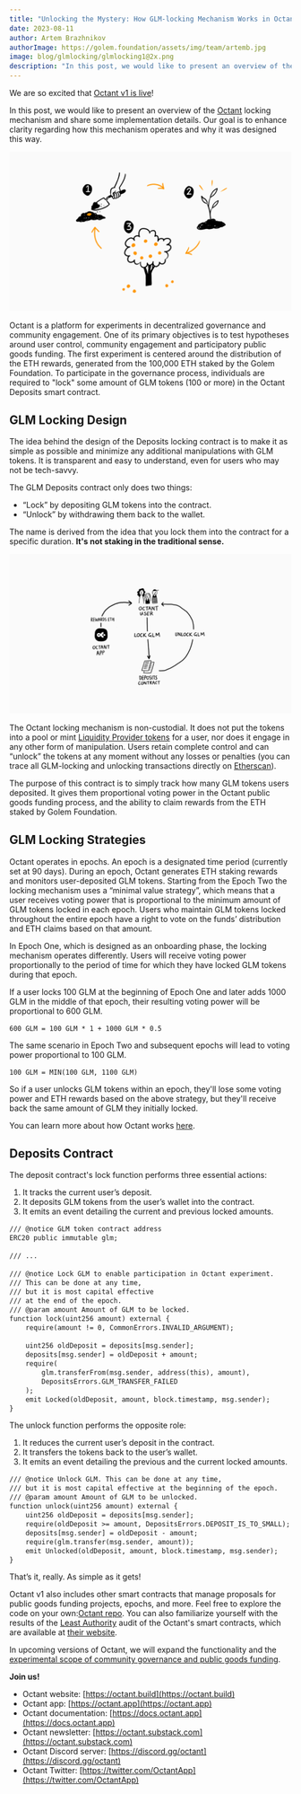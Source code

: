 ```yaml
---
title: "Unlocking the Mystery: How GLM-locking Mechanism Works in Octant"
date: 2023-08-11
author: Artem Brazhnikov
authorImage: https://golem.foundation/assets/img/team/artemb.jpg
image: blog/glmlocking/glmlocking1@2x.png
description: "In this post, we would like to present an overview of the Octant locking mechanism and share some implementation details."
---
```


We are so excited that [Octant v1 is live](https://golem.foundation/2023/08/08/announcing-octant.html)!

In this post, we would like to present an overview of the [Octant](https://octant.app) locking mechanism and share some implementation details. Our goal is to enhance clarity regarding how this mechanism operates and why it was designed this way.

![GLM locking](glmlocking1.png)

Octant is a platform for experiments in decentralized governance and community engagement. One of its primary objectives is to test hypotheses around user control, community engagement and participatory public goods funding. The first experiment is centered around the distribution of the ETH rewards, generated from the 100,000 ETH staked by the Golem Foundation. To participate in the governance process, individuals are required to "lock" some amount of GLM tokens (100 or more) in the Octant Deposits smart contract.

## GLM Locking Design

The idea behind the design of the Deposits locking contract is to make it as simple as possible and minimize any additional manipulations with GLM tokens. It is transparent and easy to understand, even for users who may not be tech-savvy.

The GLM Deposits contract only does two things:

- “Lock” by depositing GLM tokens into the contract.
- “Unlock” by withdrawing them back to the wallet.

The name is derived from the idea that you lock them into the contract for a specific duration. **It's not staking in the traditional sense.**

![GLM locking](glmlocking2.png)

The Octant locking mechanism is non-custodial. It does not put the tokens into a pool or mint [Liquidity Provider tokens](https://coinmarketcap.com/alexandria/glossary/liquidity-provider-tokens-lp-tokens) for a user, nor does it engage in any other form of manipulation. Users retain complete control and can “unlock” the tokens at any moment without any losses or penalties (you can trace all GLM-locking and unlocking transactions directly on [Etherscan](https://etherscan.io/address/0x879133fd79b7f48ce1c368b0fca9ea168eaf117c#tokentxns)).

The purpose of this contract is to simply track how many GLM tokens users deposited. It gives them proportional voting power in the Octant public goods funding process, and the ability to claim rewards from the ETH staked by Golem Foundation.

## GLM Locking Strategies

Octant operates in epochs. An epoch is a designated time period (currently set at 90 days). During an epoch, Octant generates ETH staking rewards and monitors user-deposited GLM tokens. Starting from the Epoch Two the locking mechanism uses a “minimal value strategy”, which means that a user receives voting power that is proportional to the minimum amount of GLM tokens locked in each epoch. Users who maintain GLM tokens locked throughout the entire epoch have a right to vote on the funds’ distribution and ETH claims based on that amount.

In Epoch One, which is designed as an onboarding phase, the locking mechanism operates differently. Users will receive voting power proportionally to the period of time for which they have locked GLM tokens during that epoch.

If a user locks 100 GLM at the beginning of Epoch One and later adds 1000 GLM in the middle of that epoch, their resulting voting power will be proportional to 600 GLM.

```
600 GLM = 100 GLM * 1 + 1000 GLM * 0.5
```

The same scenario in Epoch Two and subsequent epochs will lead to voting power proportional to 100 GLM.

```
100 GLM = MIN(100 GLM, 1100 GLM)
```

So if a user unlocks GLM tokens within an epoch, they'll lose some voting power and ETH rewards based on the above strategy, but they'll receive back the same amount of GLM they initially locked.

You can learn more about how Octant works [here](https://docs.octant.app/technical-outline.html).

## Deposits Contract

The deposit contract's lock function performs three essential actions:

1. It tracks the current user’s deposit.
2. It deposits GLM tokens from the user’s wallet into the contract.
3. It emits an event detailing the current and previous locked amounts.

```solidity
/// @notice GLM token contract address
ERC20 public immutable glm;

/// ...

/// @notice Lock GLM to enable participation in Octant experiment.
/// This can be done at any time,
/// but it is most capital effective
/// at the end of the epoch.
/// @param amount Amount of GLM to be locked.
function lock(uint256 amount) external {
    require(amount != 0, CommonErrors.INVALID_ARGUMENT);

    uint256 oldDeposit = deposits[msg.sender];
    deposits[msg.sender] = oldDeposit + amount;
    require(
        glm.transferFrom(msg.sender, address(this), amount),
        DepositsErrors.GLM_TRANSFER_FAILED
    );
    emit Locked(oldDeposit, amount, block.timestamp, msg.sender);
}
```

The unlock function performs the opposite role:

1. It reduces the current user’s deposit in the contract.
2. It transfers the tokens back to the user’s wallet.
3. It emits an event detailing the previous and the current locked amounts.

```solidity
/// @notice Unlock GLM. This can be done at any time,
/// but it is most capital effective at the beginning of the epoch.
/// @param amount Amount of GLM to be unlocked.
function unlock(uint256 amount) external {
    uint256 oldDeposit = deposits[msg.sender];
    require(oldDeposit >= amount, DepositsErrors.DEPOSIT_IS_TO_SMALL);
    deposits[msg.sender] = oldDeposit - amount;
    require(glm.transfer(msg.sender, amount));
    emit Unlocked(oldDeposit, amount, block.timestamp, msg.sender);
}
```

That’s it, really. As simple as it gets!

Octant v1 also includes other smart contracts that manage proposals for public goods funding projects, epochs, and more. Feel free to explore the code on your own:[Octant repo](https://gitlab.com/wildland/governance/octant/-/tree/master/contracts-v1). You can also familiarize yourself with the results of the [Least Authority](https://leastauthority.com) audit of the Octant's smart contracts, which are available at [their website](https://leastauthority.com/blog/audits/audit-of-golem-foundations-octant-smart-contract/).

In upcoming versions of Octant, we will expand the functionality and the [experimental scope of community governance and public goods funding](https://docs.octant.app/beyond-the-mvp.html).

**Join us!**

- Octant website: [https://octant.build](https://octant.build)
- Octant app: [https://octant.app](https://octant.app)
- Octant documentation: [https://docs.octant.app](https://docs.octant.app)
- Octant newsletter: [https://octant.substack.com](https://octant.substack.com)
- Octant Discord server: [https://discord.gg/octant](https://discord.gg/octant)
- Octant Twitter: [https://twitter.com/OctantApp](https://twitter.com/OctantApp)
